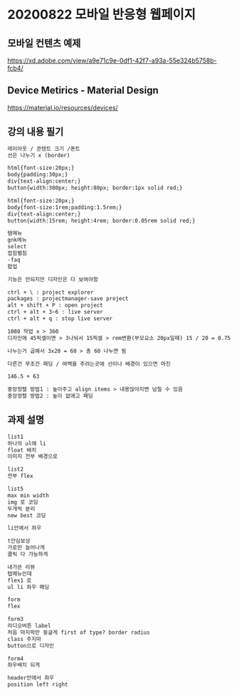 # 20200822 모바일 반응형 웹페이지

## 모바일 컨텐츠 예제
https://xd.adobe.com/view/a9e71c9e-0df1-42f7-a93a-55e324b5758b-fcb4/

## Device Metirics - Material Design
https://material.io/resources/devices/

## 강의 내용 필기
```txt
레이아웃 / 콘텐트 크기 /폰트
선은 나누기 x (border)

html{font-size:20px;}
body{padding:30px;}
div{text-align:center;}
button{width:300px; height:80px; border:1px solid red;}

html{font-size:20px;}
body{font-size:1rem;padding:1.5rem;}
div{text-align:center;}
button{width:15rem; height:4rem; border:0.05rem solid red;}

탬메뉴
gnk메뉴
select
접힘펼침
-faq
팝업

기능은 안되지만 디자인은 다 보여야함

ctrl + \ : project explorer
packages : projectmanager-save project
alt + shift + P : open project
ctrl + alt + 3~6 : live server
ctrl + alt + q : stop live server

1080 작업 x > 360
디자인에 45픽셀이면 > 3나눠서 15픽셀 > rem변환(부모요소 20px일때) 15 / 20 = 0.75rem

나누는거 곱해서 3x20 = 60 > 총 60 나누면 됨

다른건 무조건 패딩 / 여백을 주려는곳에 선이나 배경이 있으면 마진

146.5 + 63

중앙정렬 방법1 : 높이주고 align items > 내용많아지면 넘칠 수 있음
중앙정렬 방법2 : 높이 없애고 패딩

```
## 과제 설명
```txt
list1
하나의 ul에 li
float 배치
이미지 전부 배경으로

list2
전부 flex

list5
max min width
img 로 코딩
두개씩 분리
new best 코딩

li안에서 좌우

t안심보상
가로만 늘어나게
클릭 다 가능하게

내가쓴 리뷰
탭메뉴인데
flex1 로
ul li 좌우 패딩

form
flex

form3
라디오버튼 label
처음 마지막만 둥글게 first of type? border radius
class 주지마
button으로 디자인

form4
좌우배치 되게

header안에서 좌우
position left right
```

